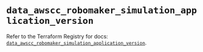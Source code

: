 # `data_awscc_robomaker_simulation_application_version`

Refer to the Terraform Registry for docs: [`data_awscc_robomaker_simulation_application_version`](https://registry.terraform.io/providers/hashicorp/awscc/0.70.0/docs/data-sources/robomaker_simulation_application_version).

